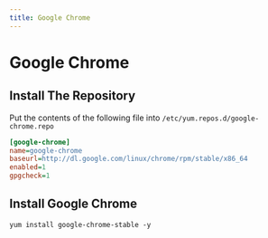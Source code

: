 ```yaml
---
title: Google Chrome
---
```


# Google Chrome

## Install The Repository

Put the contents of the following file into
`/etc/yum.repos.d/google-chrome.repo`

```ini
[google-chrome]
name=google-chrome
baseurl=http://dl.google.com/linux/chrome/rpm/stable/x86_64
enabled=1
gpgcheck=1
```

## Install Google Chrome

```
yum install google-chrome-stable -y
```

